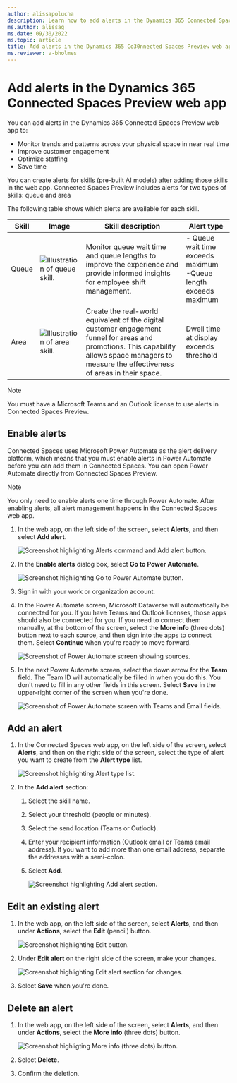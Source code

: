 ```yaml
---
author: alissapolucha
description: Learn how to add alerts in the Dynamics 365 Connected Spaces Preview web app 
ms.author: alissag
ms.date: 09/30/2022
ms.topic: article
title: Add alerts in the Dynamics 365 Co30nnected Spaces Preview web app
ms.reviewer: v-bholmes
---
```


# Add alerts in the Dynamics 365 Connected Spaces Preview web app

You can add alerts in the Dynamics 365 Connected Spaces Preview web app to:

- Monitor trends and patterns across your physical space in near real time
- Improve customer engagement
- Optimize staffing
- Save time

You can create alerts for skills (pre-built AI models) after [adding those skills](web-app-cameras-add-skills.md) in the web app. Connected Spaces Preview includes alerts for two types of skills: queue and area

The following table shows which alerts are available for each skill.

|Skill|Image|Skill description|Alert type|
|-----------|--------------------------------|----------------------------------|--------------------------------|
|Queue|![Illustration of queue skill.](media/queue-skill.JPG "Illustration of queue skill")|Monitor queue wait time and queue lengths to improve the experience and provide informed insights for employee shift management.|- Queue wait time exceeds maximum<br>-Queue length exceeds maximum|
|Area|![Illustration of area skill.](media/area-skill.JPG "Illustration of area skill")|Create the real-world equivalent of the digital customer engagement funnel for areas and promotions. This capability allows space managers to measure the effectiveness of areas in their space.|Dwell time at display exceeds threshold|

> [!NOTE]
> You must have a Microsoft Teams and an Outlook license to use alerts in Connected Spaces Preview.

## Enable alerts

Connected Spaces uses Microsoft Power Automate as the alert delivery platform, which means that you must enable alerts in  Power Automate before you can add them in Connected Spaces. You can open Power Automate directly from Connected Spaces Preview.

> [!NOTE]
> You only need to enable alerts one time through Power Automate. After enabling alerts, all alert management happens in the Connected Spaces web app. 

1. In the web app, on the left side of the screen, select **Alerts**, and then select **Add alert**.

    ![Screenshot highlighting Alerts command and Add alert button.](media/alerts-add-alert.JPG "Screenshot highlighting Alerts command and Add alert button")

2. In the **Enable alerts** dialog box, select **Go to Power Automate**. 

    ![Screenshot highlighting Go to Power Automate button.](media/alerts-go-to-power-automate.JPG "Screenshot highlighting Go to Power Automate button")
    
3. Sign in with your work or organization account.

4. In the Power Automate screen, Microsoft Dataverse will automatically be connected for you. If you have Teams and Outlook licenses, those apps should also be connected for you. If you need to connect them manually, at the bottom of the screen, select the **More info** (three dots) button next to each source, and then sign into the apps to connect them. Select **Continue** when you're ready to move forward.

    ![Screenshot of Power Automate screen showing sources.](media/alerts-configure-sources.JPG "Screenshot of Power Automate screen showing sources")
    
5. In the next Power Automate screen, select the down arrow for the **Team** field. The Team ID will automatically be filled in when you do this. You don't need to fill in any other fields in this screen. Select **Save** in the upper-right corner of the screen when you're done.

    ![Screenshot of Power Automate screen with Teams and Email fields.](media/alerts-configuration.JPG "Screenshot of Power Automate screen with Teams and Email fields")

## Add an alert

1. In the Connected Spaces web app, on the left side of the screen, select **Alerts**, and then on the right side of the screen, select the type of alert you want to create from the **Alert type** list.

    ![Screenshot highlighting Alert type list.](media/alerts-alert-type.JPG "Screenshot highlighting Alert type list")
    
2. In the **Add alert** section:

    1. Select the skill name.
    2. Select your threshold (people or minutes).
    3. Select the send location (Teams or Outlook).
    4. Enter your recipient information (Outlook email or Teams email address). If you want to add more than one email address, separate the addresses with a semi-colon.
    5. Select **Add**.

        ![Screenshot highlighting Add alert section.](media/alerts-fill-in-fields.JPG "Screenshot highlighting Add alert section")
        
## Edit an existing alert

1. In the web app, on the left side of the screen, select **Alerts**, and then under **Actions**, select the **Edit** (pencil) button. 

    ![Screenshot highlighting Edit button.](media/alerts-edit-button.JPG "Screenshot highlighting Edit button")

2. Under **Edit alert** on the right side of the screen, make your changes.

    ![Screenshot highlighting Edit alert section for changes.](media/alerts-edit-alert.JPG "Screenshot highlighting Edit alert section for changes")

3. Select **Save** when you're done.

## Delete an alert

1. In the web app, on the left side of the screen, select **Alerts**, and then under **Actions**, select the **More info** (three dots) button. 

    ![Screenshot highligting More info (three dots) button.](media/alerts-delete-alert.JPG "Screenshot highligting More info (three dots) button")
    
2. Select **Delete**. 

3. Confirm the deletion.
